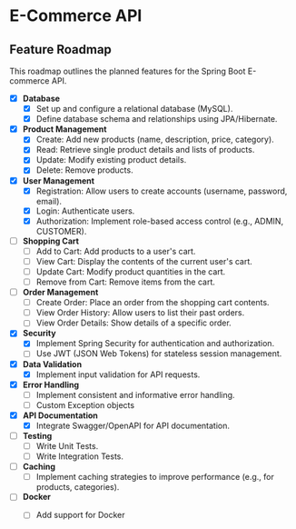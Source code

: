 # E-Commerce API
## Feature Roadmap

This roadmap outlines the planned features for the Spring Boot E-commerce API.

-   [x] **Database**
  - [x] Set up and configure a relational database (MySQL).
  - [x] Define database schema and relationships using JPA/Hibernate.

-   [x] **Product Management**
  - [x] Create: Add new products (name, description, price, category).
  - [x] Read: Retrieve single product details and lists of products.
  - [x] Update: Modify existing product details.
  - [x] Delete: Remove products.

-   [x] **User Management**
  - [x] Registration: Allow users to create accounts (username, password, email).
  - [x] Login: Authenticate users.
  - [x] Authorization: Implement role-based access control (e.g., ADMIN, CUSTOMER).

-   [ ] **Shopping Cart**
  - [ ] Add to Cart: Add products to a user's cart.
  - [ ] View Cart: Display the contents of the current user's cart.
  - [ ] Update Cart: Modify product quantities in the cart.
  - [ ] Remove from Cart: Remove items from the cart.

-   [ ] **Order Management**
  - [ ] Create Order: Place an order from the shopping cart contents.
  - [ ] View Order History: Allow users to list their past orders.
  - [ ] View Order Details: Show details of a specific order.

-   [x] **Security**
  - [x] Implement Spring Security for authentication and authorization.
  - [ ] Use JWT (JSON Web Tokens) for stateless session management.

-   [x] **Data Validation**
  - [x] Implement input validation for API requests.

-   [x] **Error Handling**
  - [ ] Implement consistent and informative error handling.
  - [ ] Custom Exception objects
  
-   [x] **API Documentation**
  - [x] Integrate Swagger/OpenAPI for API documentation.

-   [ ] **Testing**
  - [ ] Write Unit Tests.
  - [ ] Write Integration Tests.

-   [ ] **Caching**
  - [ ] Implement caching strategies to improve performance (e.g., for products, categories).

-   [ ] **Docker**
  - [ ] Add support for Docker

